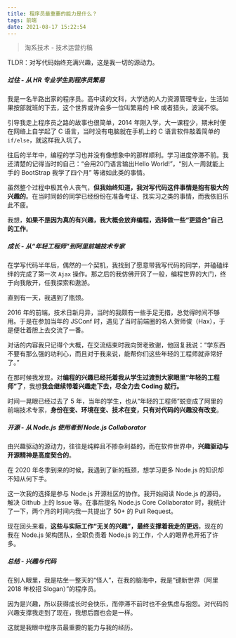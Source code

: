 ```yaml
---
title: 程序员最重要的能力是什么？
tags: 前端
date: 2021-08-17 15:22:54
---
```

> 淘系技术 - 技术运营约稿

TLDR：对写代码始终充满兴趣，这是我一切的源动力。

##### 过往 - 从 HR 专业学生到程序员繁易
我是一名半路出家的程序员。高中读的文科，大学选的人力资源管理专业，生活如果按部就班的下去，这个世界或许会多一位叫繁易的 HR 或者猎头，波澜不惊。


引导我走上程序员之路的故事也很简单，2014 年刚入学，大一课程少，期末时便在网络上自学起了 C 语言，当时没有电脑就在手机上的 C 语言软件敲着简单的 `if/else`，就这样我入坑了。
​

往后的半年中，编程的学习也并没有像想象中的那样顺利。学习进度停滞不前。我还清楚的记得当时的自己：“会用20门语言输出Hello World!”，“别人一周就能上手的 BootStrap 我学了四个月” 等诸如此类的事情。
​

虽然整个过程中极其令人丧气，**但我始终知道，我对写代码这件事情是抱有极大的兴趣的**。在当时同龄的同学已经纷纷在准备考证、找实习之类的事情，而我依旧乐此不疲。
​

我想，**如果不是因为真的有兴趣，我大概会放弃编程，选择做一些“更适合”自己的工作**。
​

##### 成长 - 从“年轻工程师”到阿里前端技术专家
在学写代码半年后，偶然的一个契机，我找到了愿意带我写代码的同学，并磕磕绊绊的完成了第一次 `Ajax` 操作。那之后的我仿佛开窍了一般，编程世界的大门，终于向我敞开，任我探索和遨游。
​

直到有一天，我遇到了瓶颈。

2016 年的前端，技术日新月异，当时的我颇有一些手足无措，总觉得时间不够用。于是在参加当年的 JSConf 时，遇见了当时前端圈的名人贺师俊（Hax），于是便壮着胆上去交流了一番。
​

对话的内容我只记得个大概，在交流结束时我向贺老致谢，他回复我说：“学东西不要有那么强的功利心，而且对于我来说，能帮你们这些年轻的工程师就非常好了。”
​

在那时候我发现，对**编程的兴趣已经托着我从学生过渡到大家眼里“年轻的工程师”了**，我想**我会继续带着兴趣走下去，尽全力去 Coding 就行。**
**​**

时间一晃眼已经过去了 5 年，当年的学生，也从“年轻的工程师”蜕变成了阿里的前端技术专家，**身份在变、环境在变、技术在变，只有对代码的兴趣没有改变**。


##### 开源 - 从 Node.js 使用者到 Node.js Collaborator
由兴趣驱动的源动力，往往是纯粹且不掺杂利益的，而在软件世界中，**兴趣驱动与开源精神是高度契合的**。


在 2020 年冬季到来的时候，我遇到了新的瓶颈，想学习更多 Node.js 的知识却不知从何下手。
​

这一次我的选择是参与 Node.js 开源社区的协作。我开始阅读 Node.js 的源码，解决 Github 上的 Issue 等。在事后提名 Node.js Core Collaborator 时，我统计了一下，两个月的时间内我一共提出了 50+ 的 Pull Request。
​

现在回头来看，**这些与实际工作“无关的兴趣”，最终支撑着我走的更远**，现在的我在 Node.js 架构团队，全职负责着 Node.js 的工作，个人的眼界也开拓了许多。
​

##### 总结 - 兴趣与代码
在别人眼里，我是枯坐一整天的“怪人”，在我的脑海中，我是“键新世界（阿里 2018 年校招 Slogan）”的程序员。
​

因为是兴趣，所以获得成长时会快乐，而停滞不前时也不会焦虑与抱怨。对代码的兴趣支撑我走到了现在，我想后面也会是一样。
​

这就是我眼中程序员最重要的能力与我的经历。
